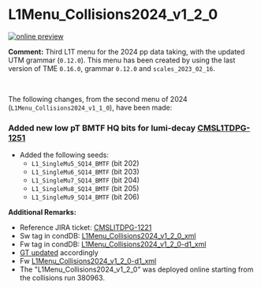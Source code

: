 # L1Menu_Collisions2024_v1_2_0

[![online preview](https://img.shields.io/badge/Online%20preview-click%20here-blue)](https://htmlpreview.github.io/?https://github.com/cms-l1-dpg/L1MenuRun3/blob/master/development/L1Menu_Collisions2024_v1_2_0/L1Menu_Collisions2024_v1_2_0.html)

**Comment:** 
Third L1T menu for the 2024 pp data taking, with the updated UTM grammar (`0.12.0`).
This menu has been created by using the last version of TME `0.16.0`, grammar `0.12.0` and `scales_2023_02_16`.

<br/>

The following changes, from the second menu of 2024 (`L1Menu_Collisions2024_v1_1_0`), have been made:

### Added new low pT BMTF HQ bits for lumi-decay [CMSL1TDPG-1251](https://its.cern.ch/jira/browse/CMSLITDPG-1251)
   - Added the following seeds: 
      - `L1_SingleMu5_SQ14_BMTF` (bit 202)
      - `L1_SingleMu6_SQ14_BMTF` (bit 203)
      - `L1_SingleMu7_SQ14_BMTF` (bit 204)
      - `L1_SingleMu8_SQ14_BMTF` (bit 205)
      - `L1_SingleMu9_SQ14_BMTF` (bit 206)

**Additional Remarks:**

- Reference JIRA ticket: [CMSLITDPG-1221](https://its.cern.ch/jira/browse/CMSLITDPG-1221)
- Sw tag in condDB: [L1Menu_Collisions2024_v1_2_0_xml](https://cms-conddb.cern.ch/cmsDbBrowser/list/Prod/tags/L1Menu_Collisions2024_v1_2_0_xml)
- Fw tag in condDB: [L1Menu_Collisions2024_v1_2_0-d1_xml](https://cms-conddb.cern.ch/cmsDbBrowser/list/Prod/tags/L1Menu_Collisions2024_v1_2_0-d1_xml)
- [GT updated](https://cms-talk.web.cern.ch/t/gt-mc-data-relval-update-of-the-2024-l1t-menu-tag-l1menu-collisions2024-v1-2-0/39826/2) accordingly
- Fw [L1Menu_Collisions2024_v1_2_0-d1_xml](https://raw.githubusercontent.com/cms-l1-globaltrigger/cms-l1-menu/L1Menu_Collisions2024_v1_2_0-d1/2024/L1Menu_Collisions2024_v1_2_0-d1/xml/L1Menu_Collisions2024_v1_2_0-d1.xml)
- The "L1Menu_Collisions2024_v1_2_0" was deployed online starting from the collisions run 380963.
